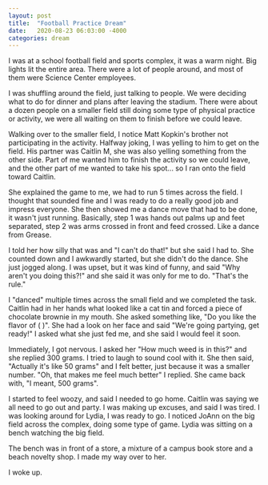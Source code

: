 ```yaml
---
layout: post
title:  "Football Practice Dream"
date:   2020-08-23 06:03:00 -4000
categories: dream
---
```

I was at a school football field and sports complex, it was a warm night. Big lights lit the entire area. There were a lot of people around, and most of them were Science Center employees.

I was shuffling around the field, just talking to people. We were deciding what to do for dinner and plans after leaving the stadium. There were about a dozen people on a smaller field still doing some type of physical practice or activity, we were all waiting on them to finish before we could leave.

Walking over to the smaller field, I notice Matt Kopkin's brother not participating in the activity. Halfway joking, I was yelling to him to get on the field. His partner was Caitlin M, she was also yelling something from the other side. Part of me wanted him to finish the activity so we could leave, and the other part of me wanted to take his spot... so I ran onto the field toward Caitlin.

She explained the game to me, we had to run 5 times across the field. I thought that sounded fine and I was ready to do a really good job and impress everyone. She then showed me a dance move that had to be done, it wasn't just running. Basically, step 1 was hands out palms up and feet separated, step 2 was arms crossed in front and feed crossed. Like a dance from Grease.

I told her how silly that was and "I can't do that!" but she said I had to. She counted down and I awkwardly started, but she didn't do the dance. She just jogged along. I was upset, but it was kind of funny, and said "Why aren't you doing this?!" and she said it was only for me to do. "That's the rule."

I "danced" multiple times across the small field and we completed the task. Caitlin had in her hands what looked like a cat tin and forced a piece of chocolate brownie in my mouth. She asked something like, "Do you like the flavor of (    )". She had a look on her face and said "We're going partying, get ready!" I asked what she just fed me, and she said I would feel it soon.

Immediately, I got nervous. I asked her "How much weed is in this?" and she replied 300 grams. I tried to laugh to sound cool with it. She then said, "Actually it's like 50 grams" and I felt better, just because it was a smaller number. "Oh, that makes me feel much better" I replied. She came back with, "I meant, 500 grams".

I started to feel woozy, and said I needed to go home. Caitlin was saying we all need to go out and party. I was making up excuses, and said I was tired. I was looking around for Lydia, I was ready to go. I noticed JoAnn on the big field across the complex, doing some type of game. Lydia was sitting on a bench watching the big field.

The bench was in front of a store, a mixture of a campus book store and a beach novelty shop. I made my way over to her.

I woke up.
